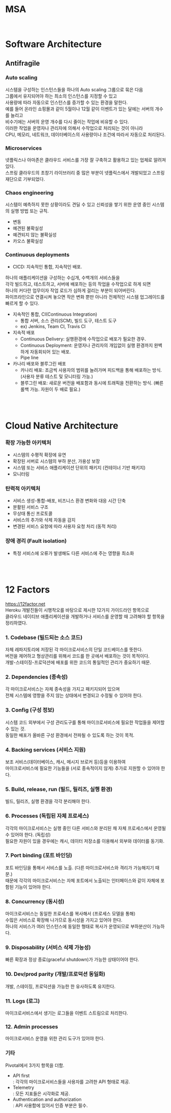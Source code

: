 <br/>

# MSA 
<br/> 

# Software Architecture

## Antifragile

### Auto scaling 
시스템을 구성하는 인스턴스들을 하나의 Auto scaling 그룹으로 묶은 다음 <br/>
그룹에서 유지되어야 하는 최소의 인스턴스를 지정할 수 있고 <br/>
사용량에 따라 자동으로 인스턴스를 증가할 수 있는 환경을 말한다. <br/>
예를 들어 온라인 쇼핑몰과 같이 5월이나 12월 같이 이벤트가 있는 달에는 서버의 개수를 늘리고 <br/>
비수기에는 서버의 운영 개수를 다시 줄이는 작업에 비유할 수 있다. <br/>
이러한 작업을 운영자나 관리자에 의해서 수작업으로 처리되는 것이 아니라 <br/>
CPU, 메모리, 네트워크, 데이터베이스의 사용량이나 조건에 따라서 자동으로 처리된다. <br/>

### Microservices
넷플릭스나 아마존은 클라우드 서비스를 가장 잘 구축하고 활용하고 있는 업체로 알려져 있다. <br/>
스프링 클라우드의 초창기 라이브러리 중 많은 부분이 넷플릭스에서 개발되었고 스프링 재단으로 기부되었다. <br/>

### Chaos engineering
시스템이 예측하지 못한 상황이라도 견딜 수 있고 신뢰성을 쌓기 위한 운영 중인 시스템의 실행 방법 또는 규칙. <br/>
- 변동
- 예견된 불확실성
- 예견되지 않는 불확실성 
- 카오스 불확실성 

### Continuous deployments 
- CICD: 지속적인 통합, 지속적인 배포. 

하나의 애플리케이션을 구성하는 수십개, 수백개의 서비스들을 <br/>
각각 빌드하고, 테스트하고, 서버에 배포하는 등의 작업을 수작업으로 하게 되면 <br/>
하나의 커다란 업무이자 작업 로드가 심하게 걸리는 부분이 되어버린다. <br/>
파이프라인으로 연결시켜 놓으면 작은 변화 뿐만 아니라 전체적인 시스템 업그레이드를 빠르게 할 수 있다. <br/>

- 지속적인 통합, CI(Continuous Integration)
    - 통합 서버, 소스 관리(SCM), 빌드 도구, 테스트 도구
    - ex) Jenkins, Team CI, Travis CI
- 지속적 배포
    - Continuous Delivery: 실행환경에 수작업으로 배포가 필요한 경우. 
    - Continuous Deployment: 운영자나 관리자의 개입없이 실행 환경까지 완벽하게 자동회되어 있는 배포. 
    - Pipe line
- 카나리 배포와 블루그린 배포
    - 카나리 배포: 조금씩 사용자의 범위를 늘려가며 피드백을 통해 배포하는 방식. (사용자 분류 테스트 및 모니터링 가능.)
    - 블루그린 배포: 새로운 버전을 배포함과 동시에 트래픽을 전환하는 방식. (빠른 롤백 가능. 자원이 두 배로 필요.)

<br/><br/> 

# Cloud Native Architecture

### 확장 가능한 아키텍처
- 시스템의 수평적 확장에 유연
- 확장된 서버로 시스템의 부하 분산, 가용성 보장
- 시스템 또는 서비스 애플리케이션 단위의 패키지 (컨테이너 기반 패키지)
- 모니터링 

### 탄력적 아키텍처
- 서비스 생성-통합-배포, 비즈니스 환경 변화와 대응 시간 단축 
- 분활된 서비스 구조
- 무상태 통신 프로토콜 
- 서비스의 추가와 삭제 자동을 감지 
- 변경된 서비스 요청에 따라 사용자 요청 처리 (동적 처리)

### 장애 경리 (Fault isolation)
- 특정 서비스에 오류가 발생해도 다른 서비스에 주는 영향을 최소화 

<br/><br/>

# 12 Factors 
https://12factor.net <br/>
Heroku 개발진들이 시행착오를 바탕으로 제시한 12가지 가이드라인 항목으로  <br/>
클라우드 네이티브 애플리케이션을 개발하거나 서비스를 운영할 때 고려해야 할 항목을 정리하였다.  <br/>

### 1. Codebase (빌드되는 소스 코드)
자체 레파지토리에 저장된 각 마이크로서비스의 단일 코드베이스를 뜻한다. <br/>
버전을 제어하고 형상관리를 위해서 코드를 한 곳에서 배포하는 것이 목적이다. <br/>
개발-스테이징-프로덕션에 배포를 위한 코드의 통일적인 관리가 중요하기 때문. <br/>

### 2. Dependencies (종속성)
각 마이크로서비스는 자체 종속성을 가지고 패키지되어 있으며 <br/>
전체 시스템에 영향을 주지 않는 상태에서 변경되고 수정될 수 있어야 한다. <br/>

### 3. Config (구성 정보)
시스템 코드 외부에서 구성 관리도구를 통해 마이크로서비스에 필요한 작업들을 제어할 수 있는 것. <br/>
동일한 배포가 올바른 구성 환경에서 전파될 수 있도록 하는 것이 목적.  <br/>

### 4. Backing services (서비스 지원)
보조 서비스(데이터베이스, 캐시, 메시지 브로커 등)등을 이용하여 <br/>
마이크로서비스에 필요한 기능들을 (서로 종속적이지 않게) 추가로 지원할 수 있어야 한다. <br/>

### 5. Build, release, run (빌드, 릴리즈, 실행 환경)
빌드, 릴리즈, 실행 환경을 각각 분리해야 한다. 

### 6. Processes (독립된 자체 프로세스)
각각의 마이크로서비스는 실행 중인 다른 서비스와 분리된 채 자체 프로세스에서 운영될 수 있어야 한다. (독립성) <br/>
필요한 자원이 있을 경우에는 캐시, 데이터 저장소를 이용해서 외부와 데이터를 동기화.  <br/>

### 7. Port binding (포트 바인딩)
포트 바인딩을 통해서 서비스를 노출. (다른 마이크로서비스와 격리가 가능해지기 때문.) <br/>
때문에 각각의 마이크로서비스는 자체 포트에서 노출되는 인터페이스와 같이 자체에 포함된 기능이 있어야 한다.<br/>

### 8. Concurrency (동시성)
마이크로서비스는 동일한 프로세스를 복사해서 (프로세스 모델을 통해) <br/>
수많은 서비스로 확장해 나가므로 동시성을 가지고 있어야 한다. <br/>
하나의 서비스가 여러 인스턴스에 동일한 형태로 복사가 운영되므로 부하분산이 가능하다.<br/>

### 9. Disposability (서비스 삭제 가능성)
빠른 확장과 정상 종료(graceful shutdown)가 가능한 상태이어야 한다.  

### 10. Dev/prod parity (개발/프로덕션 동일화)
개발, 스테이징, 프로덕션을 가능한 한 유사하도록 유지한다. 

### 11. Logs (로그)
마이크로서비스에서 생기는 로그들을 이벤트 스트림으로 처리한다. 

### 12. Admin processes
마이크로서비스 운영을 위한 관리 도구가 있어야 한다.

### 기타
Pivotal에서 3가지 항목을 더함.
- API first <br/>
    : 각각의 마이크로서비스들을 사용자를 고려한 API 형태로 제공. 
- Telemetry <br/>
    : 모든 지표들은 시각화로 제공. <br/>
- Authentication and authorization  <br/>
    : API 사용함에 있어서 인증 부분은 필수. 
    
<br/><br/>




<br/><br/><br/><br/>
